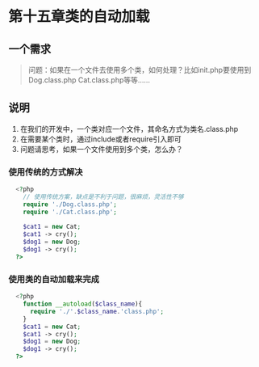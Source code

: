 # 第十五章类的自动加载
## 一个需求
> 问题：如果在一个文件去使用多个类，如何处理？比如init.php要使用到Dog.class.php Cat.class.php等等……
## 说明
1. 在我们的开发中，一个类对应一个文件，其命名方式为类名.class.php
2. 在需要某个类时，通过include或者require引入即可
3. 问题请思考，如果一个文件使用到多个类，怎么办？
### 使用传统的方式解决
```php
  <?php
    // 使用传统方案，缺点是不利于问题，很麻烦，灵活性不够
    require './Dog.class.php';
    require './Cat.class.php';
    
    $cat1 = new Cat;
    $cat1 -> cry();
    $dog1 = new Dog;
    $dog1 -> cry();
  ?>
```
### 使用类的自动加载来完成
```php
  <?php
    function __autoload($class_name){
      require './'.$class_name.'class.php';
    }
    $cat1 = new Cat;
    $cat1 -> cry();
    $dog1 = new Dog;
    $dog1 -> cry();
  ?>
```
